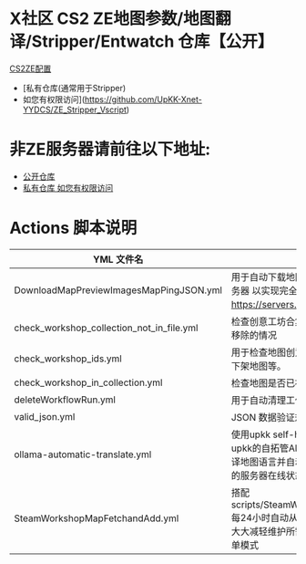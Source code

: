 # X社区 CS2 ZE地图参数/地图翻译/Stripper/Entwatch 仓库【公开】 #
[CS2ZE配置](https://github.com/UpKK-Xnet-YYDCS/UPKK_ZE_PUBLIC/tree/master/cs2)


- [私有仓库(通常用于Stripper) 
- 如您有权限访问](https://github.com/UpKK-Xnet-YYDCS/ZE_Stripper_Vscript)

# 非ZE服务器请前往以下地址:
- [公开仓库](https://github.com/UpKK-Xnet-YYDCS/GeneralMapcfg_Public)  
- [私有仓库 如您有权限访问](https://github.com/UpKK-Xnet-YYDCS/GeneralMapcfg)


# Actions 脚本说明
| YML 文件名                                 | 用途/说明                                     |
|-------------------------------------------|--------------------------------------------|
| DownloadMapPreviewImagesMapPingJSON.yml   | 用于自动下载地图预览图片,并将其上传UPKK服务器 以实现完全自动化 https://servers.upkk.com 地图预览图   |
| check_workshop_collection_not_in_file.yml | 检查创意工坊合集订阅存在,但是maps.txt已经移除的情况         |
| check_workshop_ids.yml                    | 用于检查地图创意工坊中是否还有效例如是否被下架地图等。            |
| check_workshop_in_collection.yml         | 检查地图是否已被加入创意工坊集合中。               |
| deleteWorkflowRun.yml                     | 用于自动清理工作流的运行记录。                   |
| valid_json.yml                           |  JSON 数据验证规则    |
| ollama-automatic-translate.yml           | 使用upkk self-host github runner运行器,在upkk的自拓管AI服务器使用特定模型自动化翻译地图语言并自动提交PR 注:依赖Upkk 部署AI的服务器在线状态  |
| SteamWorkshopMapFetchandAdd.yml          | 搭配 scripts/SteamWorkshopMapFetchandAdd.py 每24小时自动从创意工坊收集地图并提交到PR 大大减轻维护所需时间,支持配置白名单或黑名单模式  |


